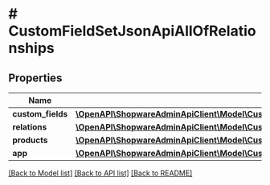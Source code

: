 # # CustomFieldSetJsonApiAllOfRelationships

## Properties

Name | Type | Description | Notes
------------ | ------------- | ------------- | -------------
**custom_fields** | [**\OpenAPI\ShopwareAdminApiClient\Model\CustomFieldSetJsonApiAllOfRelationshipsCustomFields**](CustomFieldSetJsonApiAllOfRelationshipsCustomFields.md) |  | [optional]
**relations** | [**\OpenAPI\ShopwareAdminApiClient\Model\CustomFieldSetJsonApiAllOfRelationshipsRelations**](CustomFieldSetJsonApiAllOfRelationshipsRelations.md) |  | [optional]
**products** | [**\OpenAPI\ShopwareAdminApiClient\Model\CustomFieldSetJsonApiAllOfRelationshipsProducts**](CustomFieldSetJsonApiAllOfRelationshipsProducts.md) |  | [optional]
**app** | [**\OpenAPI\ShopwareAdminApiClient\Model\CustomFieldSetJsonApiAllOfRelationshipsApp**](CustomFieldSetJsonApiAllOfRelationshipsApp.md) |  | [optional]

[[Back to Model list]](../../README.md#models) [[Back to API list]](../../README.md#endpoints) [[Back to README]](../../README.md)
